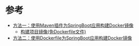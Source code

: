 # 参考

* [方法一：使用Maven插件为SpringBoot应用构建Docker镜像](http://www.macrozheng.com/#/reference/docker_maven)
  * [构建项目镜像(免Dockerfile文件)](https://www.kancloud.cn/zlt2000/microservices-platform/943966) 
* [方法二：使用Dockerfile为SpringBoot应用构建Docker镜像](http://www.macrozheng.com/#/reference/docker_file)
